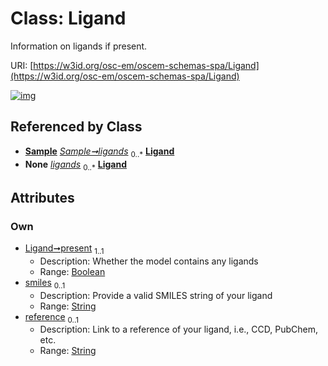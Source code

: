 
# Class: Ligand

Information on ligands if present.

URI: [https://w3id.org/osc-em/oscem-schemas-spa/Ligand](https://w3id.org/osc-em/oscem-schemas-spa/Ligand)


[![img](https://yuml.me/diagram/nofunky;dir:TB/class/[Sample],[Sample]++-%20ligands%200..*>[Ligand&#124;present:boolean;smiles:string%20%3F;reference:string%20%3F],[Sample]++-%20ligands(i)%200..*>[Ligand])](https://yuml.me/diagram/nofunky;dir:TB/class/[Sample],[Sample]++-%20ligands%200..*>[Ligand&#124;present:boolean;smiles:string%20%3F;reference:string%20%3F],[Sample]++-%20ligands(i)%200..*>[Ligand])

## Referenced by Class

 *  **[Sample](Sample.md)** *[Sample➞ligands](Sample_ligands.md)*  <sub>0..\*</sub>  **[Ligand](Ligand.md)**
 *  **None** *[ligands](ligands.md)*  <sub>0..\*</sub>  **[Ligand](Ligand.md)**

## Attributes


### Own

 * [Ligand➞present](Ligand_present.md)  <sub>1..1</sub>
     * Description: Whether the model contains any ligands
     * Range: [Boolean](types/Boolean.md)
 * [smiles](smiles.md)  <sub>0..1</sub>
     * Description: Provide a valid SMILES string of your ligand
     * Range: [String](types/String.md)
 * [reference](reference.md)  <sub>0..1</sub>
     * Description: Link to a reference of your ligand, i.e., CCD, PubChem, etc.
     * Range: [String](types/String.md)
